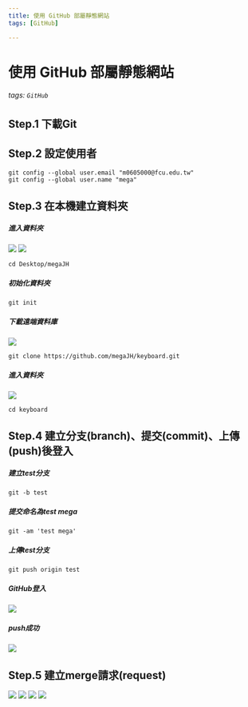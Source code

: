 ```yaml
---
title: 使用 GitHub 部屬靜態網站
tags: [GitHub]

---
```


# 使用 GitHub 部屬靜態網站
###### tags: `GitHub`
## Step.1 下載Git
## Step.2 設定使用者
```
git config --global user.email "m0605000@fcu.edu.tw"
git config --global user.name "mega"
```
## Step.3 在本機建立資料夾
##### 進入資料夾
![](https://i.imgur.com/rIkXsAz.png) ![](https://i.imgur.com/2jZzJXv.png)
```
cd Desktop/megaJH
```
##### 初始化資料夾
```
git init
```
##### 下載遠端資料庫
![](https://i.imgur.com/BtBRvzl.png)

```
git clone https://github.com/megaJH/keyboard.git
```
##### 進入資料夾
![](https://i.imgur.com/UzZa1Of.png)
```
cd keyboard
```
## Step.4 建立分支(branch)、提交(commit)、上傳(push)後登入
##### 建立test分支
```
git -b test
```
##### 提交命名為test mega
```
git -am 'test mega'
```
##### 上傳test分支
```
git push origin test
```
##### GitHub登入
![](https://i.imgur.com/9guCETj.png)
##### push成功
![](https://i.imgur.com/Yd7Cq7K.png)
## Step.5 建立merge請求(request)
![](https://i.imgur.com/eocFmpO.png)
![](https://i.imgur.com/VI1BdfT.png)
![](https://i.imgur.com/5C9ZMdd.png)
![](https://i.imgur.com/c5BaLfl.png)



